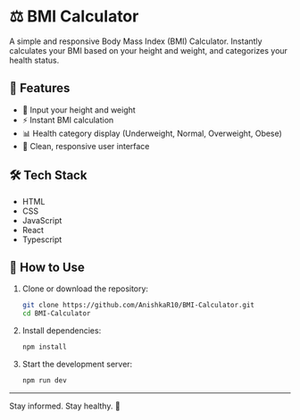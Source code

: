 # ⚖️ BMI Calculator

A simple and responsive Body Mass Index (BMI) Calculator. Instantly calculates your BMI based on your height and weight, and categorizes your health status.

## 🧠 Features

- 📏 Input your height and weight
- ⚡ Instant BMI calculation
- 📊 Health category display (Underweight, Normal, Overweight, Obese)
- 🎨 Clean, responsive user interface

## 🛠️ Tech Stack

- HTML
- CSS
- JavaScript
- React
- Typescript

## 🚀 How to Use

1. Clone or download the repository:
   ```bash
   git clone https://github.com/AnishkaR10/BMI-Calculator.git
   cd BMI-Calculator
   ```
2. Install dependencies:
   ```bash
   npm install
   ```

3. Start the development server:
   ```bash
   npm run dev
   ```

---

Stay informed. Stay healthy. 💪
